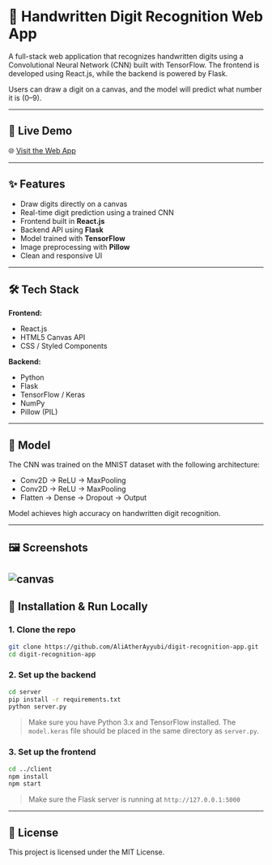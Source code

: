 # 🧠 Handwritten Digit Recognition Web App

A full-stack web application that recognizes handwritten digits using a Convolutional Neural Network (CNN) built with TensorFlow. The frontend is developed using React.js, while the backend is powered by Flask.

Users can draw a digit on a canvas, and the model will predict what number it is (0–9).

---

## 🚀 Live Demo

🌐 [Visit the Web App](https://your-netlify-url.netlify.app)

---

## ✨ Features

- Draw digits directly on a canvas
- Real-time digit prediction using a trained CNN
- Frontend built in **React.js**
- Backend API using **Flask**
- Model trained with **TensorFlow**
- Image preprocessing with **Pillow**
- Clean and responsive UI

---

## 🛠️ Tech Stack

**Frontend:**
- React.js
- HTML5 Canvas API
- CSS / Styled Components

**Backend:**
- Python
- Flask
- TensorFlow / Keras
- NumPy
- Pillow (PIL)

---

## 🧪 Model

The CNN was trained on the MNIST dataset with the following architecture:

- Conv2D → ReLU → MaxPooling
- Conv2D → ReLU → MaxPooling
- Flatten → Dense → Dropout → Output

Model achieves high accuracy on handwritten digit recognition.

---

## 🖼️ Screenshots

 ![canvas](./screenshots/canvas.png)
---

## 🧾 Installation & Run Locally

### 1. Clone the repo

```bash
git clone https://github.com/AliAtherAyyubi/digit-recognition-app.git
cd digit-recognition-app
````

### 2. Set up the backend

```bash
cd server
pip install -r requirements.txt
python server.py
```

> Make sure you have Python 3.x and TensorFlow installed.
> The `model.keras` file should be placed in the same directory as `server.py`.

### 3. Set up the frontend

```bash
cd ../client
npm install
npm start
```

> Make sure the Flask server is running at `http://127.0.0.1:5000`

---



## 📜 License

This project is licensed under the MIT License.
